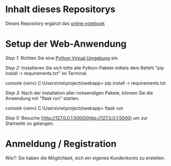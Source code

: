 # Inhalt dieses Repositorys

Dieses Repository ergänzt das [online notebook](https://armanmovs.github.io/places/) 

# Setup der Web-Anwendung

*Step 1:* Richten Sie eine [Python Virtual Umgebung](https://hwrberlin.github.io/fswd/python-vscode.html#32-use-the-python-virtual-environment-as-default-for-this-workspace) ein.

*Step 2:* Installieren Sie sich bitte alle Python-Pakete mittels dem Befehl "pip install -r requirements.txt" im Terminal.

console
(venv) C:\Users\me\projects\webapp> pip install -r requirements.txt


*Step 3:* Nach der Installation aller notwendigen Pakete, können Sie die Anwendung mit "flask run" starten.

console
(venv) C:\Users\me\projects\webapp> flask run


*Step 5:* Besuche [http://127.0.0.1:5000](http://127.0.0.1:5000) um zur Startseite zu gelangen.


# Anmeldung / Registration

*Wie?:* Sie haben die Möglichkeit, sich ein eigenes Kundenkonto zu erstellen.